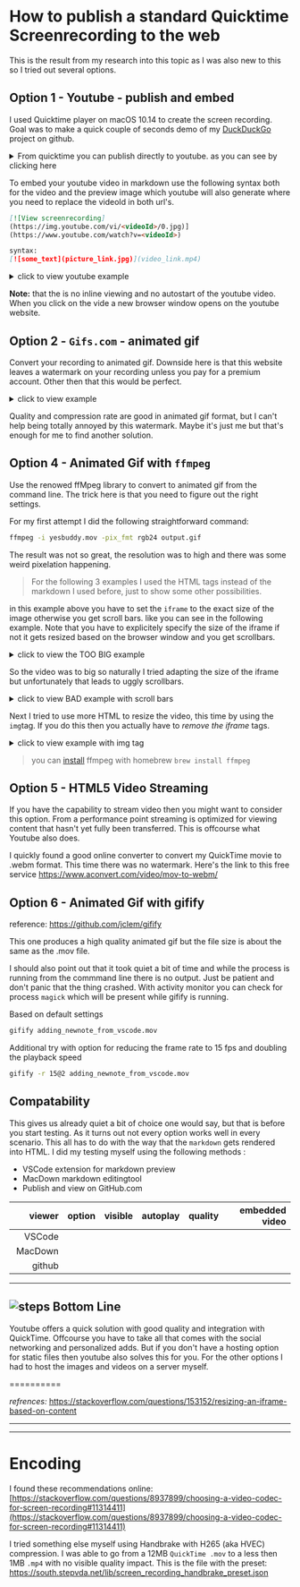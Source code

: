 # How to publish a standard Quicktime Screenrecording to the web #

This is the result from my research into this topic as I was also new to this so I tried out several options.

## Option 1 - Youtube - publish and embed ##

I used Quicktime player on macOS 10.14 to create the screen recording. Goal was to make a quick couple of seconds demo of my [DuckDuckGo](https://github.com/stepvda/duckduckgoogle) project on github.

<details>
<summary>From quicktime you can publish directly to youtube. as you can see by clicking here</summary>

![save quicktime to youtube](https://south.stepvda.net/lib/screen_to_web_qt.png)

</details>

To embed your youtube video in markdown use the following syntax both for the video and the preview image which youtube will also generate where you need to replace the videoId in both url's.

````markdown
[![View screenrecording]
(https://img.youtube.com/vi/<videoId>/0.jpg)]
(https://www.youtube.com/watch?v=<videoId>)

syntax:
[![some_text](picture_link.jpg)](video_link.mp4)
````

<details>
<summary>click to view youtube example</summary>

[![DuckDuckGoogle](https://img.youtube.com/vi/HnFOLH8ZaLE/0.jpg)](https://youtu.be/HnFOLH8ZaLE)

</details>

**Note:** that the is no inline viewing and no autostart of the youtube video. When you click on the vide a new browser window opens on the youtube website.



## Option 2 - `Gifs.com` -  animated gif ##

Convert your recording to animated gif. Downside here is that this website leaves a watermark on your recording unless you pay for a premium account. Other then that this would be perfect.

<details>
<summary>click to view example</summary>

![DuckDuckGoogle](https://south.stepvda.net/lib/duckduckGo_demo_gifs_com.gif)

</details>

Quality and compression rate are good in animated gif format, but I can't help being totally annoyed by this watermark. Maybe it's just me but that's enough for me to  find another solution.

## Option 4 - Animated Gif with `ffmpeg` ##

Use the renowed ffMpeg library to convert to animated gif from the command line. The trick here is that you need to figure out the right settings.

For my first attempt I did the following straightforward command:

````bash
ffmpeg -i yesbuddy.mov -pix_fmt rgb24 output.gif
````

The result was not so great, the resolution was to high and there was some weird pixelation happening.

>For the following 3 examples I used the HTML tags instead of the markdown I used before, just to show some other possibilities.

in this example above you have to set the `iframe` to the exact size of the image otherwise you get scroll bars. like you can see in the following example. Note that you have to explicitely specify the size of the iframe if not it gets resized based on the browser window and you get scrollbars.

<details>
<summary>click to view the TOO BIG example</summary>

`code`

````html
<iframe width="1160" height="674" src="https://south.stepvda.net/lib/duckduckGo_demo_ffmpeg.gif" frameborder="0" allowfullscreen></iframe>
````

<iframe width="1160" height="674" frameborder="0" allowfullscreen><img src="https://south.stepvda.net/lib/duckduckGo_demo_ffmpeg.gif"></iframe>

</details>

So the video was to big so naturally I tried adapting the size of the iframe but unfortunately that leads to uggly scrollbars.

<details>
<summary>click to view BAD example with scroll bars</summary>

`code`

````html
<iframe width="580" height="337" src="duckduckGo_demo_ffmpeg.gif" frameborder="0" allowfullscreen></iframe>
</details>
````

<iframe width="580" height="337" src="https://south.stepvda.net/lib/duckduckGo_demo_ffmpeg.gif" frameborder="0" allowfullscreen></iframe>

</details>

Next I tried to use more HTML to resize the video, this time by using the `img`tag. If you do this then you actually have to *remove the iframe* tags.

<details>
<summary>click to view example with img tag</summary>

`code`

````html
<img src="https://south.stepvda.net/lib/duckduckGo_demo_ffmpeg.gif" width="580" height="337">
````

<img src="https://south.stepvda.net/lib/duckduckGo_demo_ffmpeg.gif" width="580" height="337">

</details>

>you can [install](https://formulae.brew.sh/formula/ffmpeg) ffmpeg with homebrew `brew install ffmpeg`

## Option 5 - HTML5 Video Streaming ##

If you have the capability to stream video then you might want to consider this option. From a performance point streaming is optimized for viewing content that hasn't yet fully been transferred. This is offcourse what Youtube also does.

I quickly found a good online converter to convert my QuickTime movie to .webm format. This time there was no watermark. Here's the link to this free service <https://www.aconvert.com/video/mov-to-webm/>

## Option 6 - Animated Gif with gifify ##

reference: <https://github.com/jclem/gifify>

This one produces a high quality animated gif but the file size is about the same as the .mov file.

I should also point out that it took quiet a bit of time and while the process is running from the commmand line there is no output. Just be patient and don't panic that the thing crashed. With activity monitor you can check for process `magick` which will be present while gifify is running.

Based on default settings

````bash 
gifify adding_newnote_from_vscode.mov
````

Additional try with option for reducing the frame rate to 15 fps and doubling the playback speed

````bash
gifify -r 15@2 adding_newnote_from_vscode.mov
`````



## Compatability ##

This gives us already quiet a bit of choice one would say, but that is before you start testing. As it turns out not every option works well in every scenario. This all has to do with the way that  the `markdown` gets  rendered into HTML. I did my testing myself using the following methods :

- VSCode extension for markdown preview 
- MacDown markdown editingtool 
- Publish and view on GitHub.com 

|    viewer   | option |   visible | autoplay | quality | embedded video |
| -------:|:------:|:-------:|:--------:|:-------:|---------------:|
| VSCode  |        |         |          |         |                |
| MacDown |       |        |         |        |
| github |        |         |          |         |

----------

## ![steps](https://south.stepvda.net/lib/details.png) **Bottom Line** ##

Youtube offers a quick solution with good quality and integration with QuickTime. Offcourse you have to take all that comes with the social networking and personalized adds. But if you don't have a hosting option for static files then youtube also solves this for you. For the other options I had to host the images and videos on a server myself.

==========

*refrences:* <https://stackoverflow.com/questions/153152/resizing-an-iframe-based-on-content>


---
---

# Encoding #

I found these recommendations online: [https://stackoverflow.com/questions/8937899/choosing-a-video-codec-for-screen-recording#11314411](https://stackoverflow.com/questions/8937899/choosing-a-video-codec-for-screen-recording#11314411)

I tried something else myself using Handbrake with H265 (aka HVEC) compression. I was able to go from a 12MB `QuickTime .mov` to a less then 1MB `.mp4` with no visible quality impact. 
This is the file with the preset: https://south.stepvda.net/lib/screen_recording_handbrake_preset.json 
 
